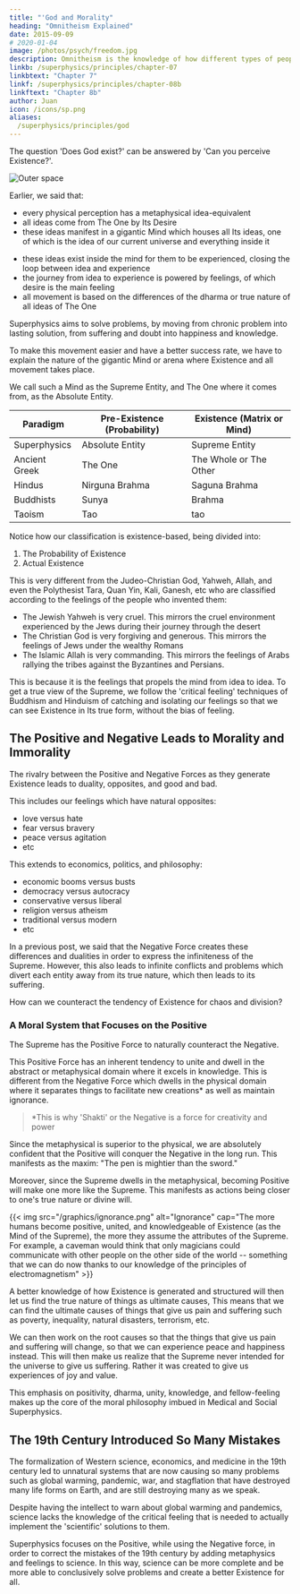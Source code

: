 ```yaml
---
title: "'God and Morality"
heading: "Omnitheism Explained"
date: 2015-09-09
# 2020-01-04
image: /photos/psych/freedom.jpg
description: Omnitheism is the knowledge of how different types of people view the Creator of Existence. Its goal is to bring harmony to the different religions
linkb: /superphysics/principles/chapter-07
linkbtext: "Chapter 7"
linkf: /superphysics/principles/chapter-08b
linkftext: "Chapter 8b"
author: Juan
icon: /icons/sp.png
aliases:
  /superphysics/principles/god
---
```



The question 'Does God exist?' can be answered by 'Can you perceive Existence?'. 

![Outer space](https://sorasystem.sirv.com/photos/space.jpg)

Earlier, we said that:
- every physical perception has a metaphysical idea-equivalent
- all ideas come from The One by Its Desire
- these ideas manifest in a gigantic Mind which houses all Its ideas, one of which is the idea of our current universe and everything inside it
<!-- produces an opposite idea: beauty has ugliness, health has disease -->
- these ideas exist inside the mind for them to be experienced, closing the loop between idea and experience
- the journey from idea to experience is powered by feelings, of which desire is the main feeling  
- all movement is based on the differences of the dharma or true nature of all ideas of The One

Superphysics aims to solve problems, by moving from chronic problem into lasting solution, from suffering and doubt into happiness and knowledge. 

To make this movement easier and have a better success rate, we have to explain the nature of the gigantic Mind or arena where Existence and all movement takes place. 

We call such a Mind as the Supreme Entity, and The One where it comes from, as the Absolute Entity. 

    
Paradigm | Pre-Existence (Probability) | Existence (Matrix or Mind)
--- | --- | ---
Superphysics | Absolute Entity | Supreme Entity
Ancient Greek | The One | The Whole or The Other
Hindus | Nirguna Brahma | Saguna Brahma
Buddhists | Sunya | Brahma 
Taoism | Tao | tao 


<!-- - all our minds are inside a larger mind which we call the Matrix and is roughly equivalent to the Brahma by the Hindus, the Tao by the Taoists, Sunya by the Buddhists, and the Whole by Parmenides -->

Notice how our classification is existence-based, being divided into:

1. The Probability of Existence
2. Actual Existence 

<!--  and  the Matrix, Brahma, Tao, and the Whole are impersonal.  -->

This is very different from the Judeo-Christian God, Yahweh, Allah, and even the Polythesist Tara, Quan Yin, Kali, Ganesh, etc who are classified according to the feelings of the people who invented them:

- The Jewish Yahweh is very cruel. This mirrors the cruel environment experienced by the Jews during their journey through the desert
- The Christian God is very forgiving and generous. This mirrors the feelings of Jews under the wealthy Romans 
- The Islamic Allah is very commanding. This mirrors the feelings of Arabs rallying the tribes against the Byzantines and Persians.

This is because it is the feelings that propels the mind from idea to idea. To get a true view of the Supreme, we follow the 'critical feeling' techniques of Buddhism and Hinduism of catching and isolating our feelings so that we can see Existence in Its true form, without the bias of feeling.  


## The Positive and Negative Leads to Morality and Immorality 

The rivalry between the Positive and Negative Forces as they generate Existence leads to duality, opposites, and good and bad. 

This includes our feelings which have natural opposites:
- love versus hate
- fear versus bravery
- peace versus agitation
- etc

This extends to economics, politics, and philosophy:
- economic booms versus busts
- democracy versus autocracy
- conservative versus liberal
- religion versus atheism
- traditional versus modern
- etc 

In a previous post, we said that the Negative Force creates these differences and dualities in order to express the infiniteness of the Supreme. However, this also leads to infinite conflicts and problems which divert each entity away from its true nature, which then leads to its suffering. 

How can we counteract the tendency of Existence for chaos and division? 


### A Moral System that Focuses on the Positive

The Supreme has the Positive Force to naturally counteract the Negative. 

This Positive Force has an inherent tendency to unite and dwell in the abstract or metaphysical domain where it excels in knowledge. This is different from the Negative Force which dwells in the physical domain where it separates things to facilitate new creations* as well as maintain ignorance. 


> *This is why 'Shakti' or the Negative is a force for creativity and power


Since the metaphysical is superior to the physical, we are absolutely confident that the Positive will conquer the Negative in the long run. This manifests as the maxim: "The pen is mightier than the sword."

Moreover, since the Supreme dwells in the metaphysical, becoming Positive will make one more like the Supreme. This manifests as actions being closer to one's true nature or divine will. 

{{< img src="/graphics/ignorance.png" alt="Ignorance" cap="The more humans become positive, united, and knowledgeable of Existence (as the Mind of the Supreme), the more they assume the attributes of the Supreme. For example, a caveman would think that only magicians could communicate with other people on the other side of the world -- something that we can do now thanks to our knowledge of the principles of electromagnetism" >}}


A better knowledge of how Existence is generated and structured will then let us find the true nature of things as ultimate causes, This means that we can find the ultimate causes of things that give us pain and suffering such as poverty, inequality, natural disasters, terrorism, etc. 

We can then work on the root causes so that the things that give us pain and suffering will change, so that we can experience peace and happiness instead. This will then make us realize that the Supreme never intended for the universe to give us suffering. Rather it was created to give us experiences of joy and value. 


This emphasis on positivity, dharma, unity, knowledge, and fellow-feeling makes up the core of the moral philosophy imbued in Medical and Social Superphysics. 


<!-- into something that we enjoy and is worth existing in. This is similar to how we go to a theater to experience enjoyment, and not to feel more disturbed or depressed.
 -->

<!-- ## God Created Existence for Happiness, Not Suffering -->

## The 19th Century Introduced So Many Mistakes

The formalization of Western science, economics, and medicine in the 19th century led to unnatural systems that are now causing so many problems such as global warming, pandemic, war, and stagflation that have destroyed many life forms on Earth, and are still destroying many as we speak.

Despite having the intellect to warn about global warming and pandemics, science lacks the knowledge of the critical feeling that is needed to actually implement the 'scientific' solutions to them.  

Superphysics focuses on the Positive, while using the Negative force, in order to correct the mistakes of the 19th century by adding metaphysics and feelings to science. In this way, science can be more complete and be more able to conclusively solve problems and create a better Existence for all.


<!-- 
The key thing that separates a reality of suffering and a reality of joy, is then knowing how feelings lead to mentality and how mentality creates reality. To understand this latter part, we need to define consciousness. This would help us break out of the limitations created by science which is based primarily on the five senses, ignoring the sixth sense of feelings and intuition.
 -->



<!-- One just has to look at the night sky to imagine the chaos that exists, as moon getting hit by countless meteorites, and the sun burning planets  -->




<!-- From realizing Its true form as The One, we can then work downwards into The Supreme Entity and explain how Existence is generated.  

Our best analogy for Existence is the internet which creates an online reality.  -->


<!-- 
all possess human-like qualities as to be angry, benevolent, merciful, etc. 

So where does our idea of a personal God, Yahweh, Tara, or Ganesh come from?
 -->

<!-- ## An Effect of the Positive Force

The human mind naturally creates the idea of God to have an extremely positive counterweight to extremely negative perceptions* such as pain, suffering, typhoons, earthquakes,  death, poverty, evil, etc. 

> *We say "Oh my God!" more during bad and suprising experiences than in regular and ordinary ones. We rarely say "Oh my God, I'm eating breakfast" or "Oh my God, I'm breathing and reading a blog post"


The proof is that all human societies see God as a positive entity Who loves the good and punishes the bad, and never the other way around. 
- Polytheism is having many god-ideas to counterbalance many isolated negative perceptions
- Monotheism is having a single God-idea for all negative perceptions
- Atheism is in treating all perceptions as they are -- as Existence, neither positive nor negative
- Agnosticism is in not bothering to think about the specifics at all

In our internet analogy:
- Positivity is information, Negativity is lack of information
- Atheism is the 'internet'
- Monotheism is 'AWS, Google Cloud, Azure'
- Polytheism is 'local webservers and VPN'
- Agnosticism is using the internet without caring how it works

In our novel analogy, where the novel stands for Existence:
- Positivity is a story, Negativity is not having a story
- Atheism is a novel having an unknown author
- Polytheism is having many authors
- Monotheism is having one author
- Agnosticism is enjoying the novel without caring who the author is


## Omnitheism to Unify All the Feelings

Here we introduce the concept of **omnitheism** which is the knowledge of how different types of people view the Creator of Existence. Its goal is to bring harmony to the different religions, each of which pushes their own idea of the Creator to the detriment of others. They ignore the fact that different societies have different negative experiences which lead to them requiring a different of God-idea.

For example:
- The Jews were surrounded by strong enemies such as the Assyrians, Babylonians, and Egyptians. And so they felt* the need to create a Yahweh that was strong
- The Romans were imperial so they felt the need to invent their God to be superior to all other gods
- The Arabs were tribal and unruly, often causing raids and disorders. And so the Prophet Mohammad felt the need to craft Allah to make them submit to a single God
- The Hindus were multicultural and so they felt the need to invent different gods for their different cultures
- The Buddha saw the problems with Hinduism and so he created Buddhism as to have no personal God, and instead rely on the impersonal Sunya or Zen -->
 
<!-- Thus, for monotheism and polytheism, the idea of God is the positive counterweight to negative things in Existence, while for Atheism and Omnitheism, God is that Existence itself. 

The definition of the former focuses on the negative aspect of Existence, such as Apocalypse, the Devil, and the End of Days, while the latter does not. Since mentality creates reality, we go with the latter definition. In this way, we build a system that is naturally free from conflict and negativity, very different from the other systems that have naturally-perpetual conflict .
 -->

<!-- > *We emphasize 'felt the need' in order to be consistent with [our moral solution](/superphysics/principles/idea) of getting all the feelings of diifferent human societies so that we can find the lowest-common-denominator-feeling. 


If all the inventions of God, Yahweh, Allah, etc are all caused by our positive feelings in their effort to counteract negative feelings, then finding a common positive feeling can lead to a framework to unify all those Supreme Deities for the sake of peace and unity instead of division and conflict. 

Omnitheism proposes to do this by having only two things:

1. Existence - this is the impersonal Whole
2. A Supreme Entity - this is the personal Deity

Existence has infinite (or arbitrary) attributes, whereas the Supreme Entity only has two attributes:

1. It is Supreme
2. It is an Entity

Thus, the impersonal Matrix, Sunya, Brahma, Tao represents Existence, while the personal God, Allah, Yahweh, Kali, Ganesh, represent the personal solutions to the negativity in Existence. 

The more negativity the mind experiences, the more deities it needs to create as a counterweight. But since negativity arises from ignorance, then the more knowledge humans get, the less the need for having so many deities with so many attributes. 

For example, in the ancient past, humans didn't know the principles behind volcanic eruptions and so they assigned it to a volcano-god. After geology was known, then the volcano-god no longer needs to exist. 

We can extend this pattern and say that as humans learn and master the principles of Existence, then the less their need for numerous deities or for a Supreme Deity to have so many attributes. Instead, those attributes transfer over onto those existential principles. This is why our Supreme Entity concept only has two attributes, and Existence has infinite ones.

 -->